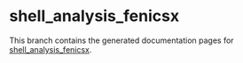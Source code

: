 # shell_analysis_fenicsx

This branch contains the generated documentation pages for
[shell_analysis_fenicsx](https://rurux.github.io/shell_analysis_fenicsx).

